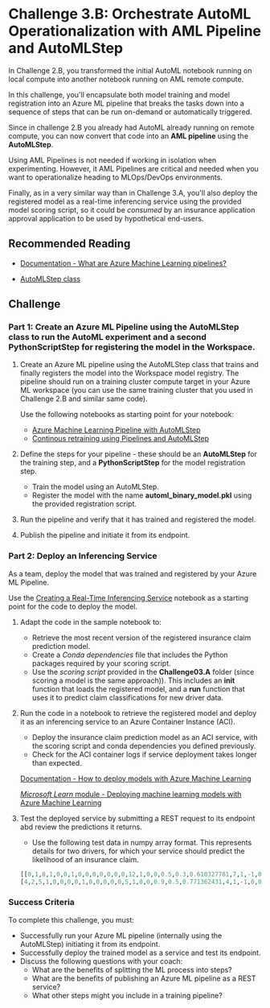 # Challenge 3.B: Orchestrate AutoML Operationalization with AML Pipeline and AutoMLStep

In Challenge 2.B, you transformed the initial AutoML notebook running on local compute into another notebook running on AML remote compute. 

In this challenge, you'll encapsulate both model training and model registration into an Azure ML pipeline that breaks the tasks down into a sequence of steps that can be run on-demand or automatically triggered. 

Since in challenge 2.B you already had AutoML already running on remote compute, you can now convert that code into an **AML pipeline** using the **AutoMLStep**.

Using AML Pipelines is not needed if working in isolation when experimenting. However, it AML Pipelines are critical and needed when you want to operationalize heading to MLOps/DevOps environments. 

Finally, as in a very similar way than in Challenge 3.A, you'll also deploy the registered model as a real-time inferencing service using the provided model scoring script, so it could be *consumed* by an insurance application approval application to be used by hypothetical end-users.

## Recommended Reading

* [Documentation - What are Azure Machine Learning pipelines?](https://docs.microsoft.com/azure/machine-learning/concept-ml-pipelines)

* [AutoMLStep class](https://docs.microsoft.com/en-us/python/api/azureml-train-automl-runtime/azureml.train.automl.runtime.automl_step.automlstep?view=azure-ml-py)

## Challenge

### Part 1: Create an Azure ML Pipeline using the AutoMLStep class to run the AutoML experiment and a second PythonScriptStep for registering the model in the Workspace.

1. Create an Azure ML pipeline using the AutoMLStep class that trains and finally registers the model into the Workspace model registry. The pipeline should run on a training cluster compute target in your Azure ML workspace (you can use the same training cluster that you used in Challenge 2.B and similar same code).

    Use the following notebooks as starting point for your notebook:
    
    - [Azure Machine Learning Pipeline with AutoMLStep](https://github.com/Azure/MachineLearningNotebooks/blob/master/how-to-use-azureml/machine-learning-pipelines/intro-to-pipelines/aml-pipelines-with-automated-machine-learning-step.ipynb) 
    - [Continous retraining using Pipelines and AutoMLStep](https://github.com/Azure/MachineLearningNotebooks/blob/master/how-to-use-azureml/automated-machine-learning/continuous-retraining/auto-ml-continuous-retraining.ipynb)

2. Define the steps for your pipeline - these should be an **AutoMLStep** for the training step, and a **PythonScriptStep** for the model registration step.
    * Train the model using an AutoMLStep.
    * Register the model with the name **automl_binary_model.pkl** using the provided registration script.

3. Run the pipeline and verify that it has trained and registered the model.

4. Publish the pipeline and initiate it from its endpoint.

### Part 2: Deploy an Inferencing Service

As a team, deploy the model that was trained and registered by your Azure ML Pipeline.

Use the [Creating a Real-Time Inferencing Service](https://github.com/MicrosoftDocs/mslearn-aml-labs/blob/master/06-Deploying_a_model.ipynb) notebook as a starting point for the code to deploy the model.

1. Adapt the code in the sample notebook to:

    * Retrieve the most recent version of the registered insurance claim prediction model.
    * Create a *Conda dependencies* file that includes the Python packages required by your scoring script.
    * Use the *scoring script* provided in the **Challenge03.A** folder (since scoring a model is the same approach)). This includes an **init** function that loads the registered model, and a **run** function that uses it to predict claim classifications for new driver data.

2. Run the code in a notebook to retrieve the registered model and deploy it as an inferencing service to an Azure Container Instance (ACI).
    * Deploy the insurance claim prediction model as an ACI service, with the scoring script and conda dependencies you defined previously.
    * Check for the ACI container logs if service deployment takes longer than expected.

    [Documentation - How to deploy models with Azure Machine Learning](https://docs.microsoft.com/azure/machine-learning/how-to-deploy-and-where)

    [*Microsoft Learn* module - Deploying machine learning models with Azure Machine Learning](https://docs.microsoft.com/learn/modules/register-and-deploy-model-with-amls/index)

3. Test the deployed service by submitting a REST request to its endpoint abd review the predictions it returns.
    * Use the following test data in numpy array format. This represents details for two drivers, for which your service should predict the likelihood of an insurance claim.

    ```Python
    [[0,1,8,1,0,0,1,0,0,0,0,0,0,0,12,1,0,0,0.5,0.3,0.610327781,7,1,-1,0,-1,1,1,1,2,1,65,1,0.316227766,0.669556409,0.352136337,3.464101615,0.1,0.8,0.6,1,1,6,3,6,2,9,1,1,1,12,0,1,1,0,0,1],
    [4,2,5,1,0,0,0,0,1,0,0,0,0,0,5,1,0,0,0.9,0.5,0.771362431,4,1,-1,0,0,11,1,1,0,1,103,1,0.316227766,0.60632002,0.358329457,2.828427125,0.4,0.5,0.4,3,3,8,4,10,2,7,2,0,3,10,0,0,1,1,0,1]]
    ```

### Success Criteria

To complete this challenge, you must:

* Successfully run your Azure ML pipeline (internally using the AutoMLStep) initiating it from its endpoint.
* Successfully deploy the trained model as a service and test its endpoint.
* Discuss the following questions with your coach:
    * What are the benefits of splitting the ML process into steps?
    * What are the benefits of publishing an Azure ML pipeline as a REST service?
    * What other steps might you include in a training pipeline?
